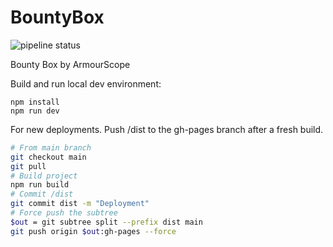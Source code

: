 # BountyBox
![pipeline status](https://github.com/fa11ingsky/collectorscache/actions/workflows/node.js.yml/badge.svg)

Bounty Box by ArmourScope

Build and run local dev environment: 
```
npm install
npm run dev
```

For new deployments. Push /dist to the gh-pages branch after a fresh build.
```bash
# From main branch
git checkout main
git pull
# Build project
npm run build
# Commit /dist
git commit dist -m "Deployment"
# Force push the subtree
$out = git subtree split --prefix dist main
git push origin $out:gh-pages --force
```